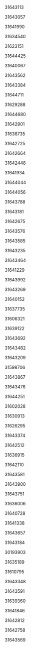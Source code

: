 31643113

31643057

31641990

31634540

31623151

31644425

31640067

31643562

31643384

31644711

31629288

31644680

31642901

31636735

31642725

31642664

31642448

31641934

31644044

31644056

31643788

31643181

31642675

31643576

31643585

31643235

31643464

31641229

31643992

31643269

31640152

31637735

31606321

31639122

31643692

31643482

31643209

31598706

31643867

31643476

31644251

31602028

31630913

31626295

31643374

31642512

31636915

31642110

31643581

31643900

31643751

31636006

31640728

31641338

31643657

31643184

30193903

31635189

31610795

31643348

31643591

31639360

31641846

31642812

31642758

31643569


